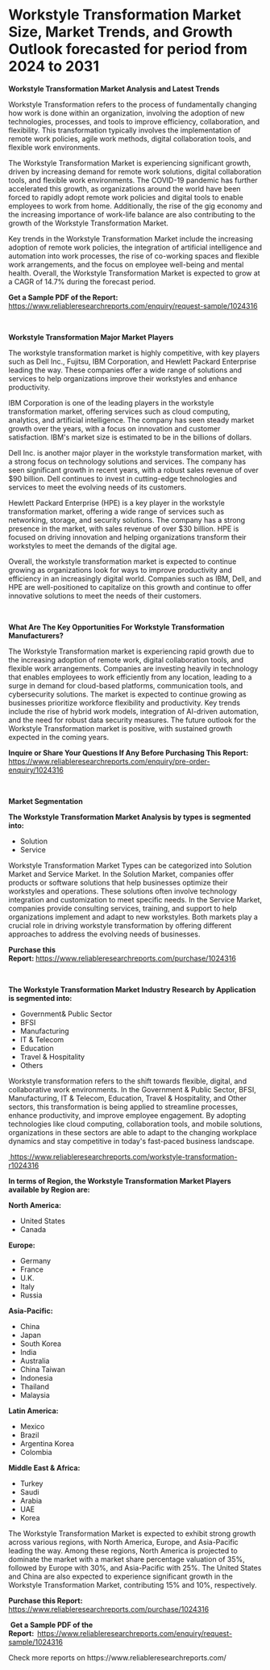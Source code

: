 <p><h1>Workstyle Transformation Market Size, Market Trends, and Growth Outlook forecasted for period from 2024 to 2031</h1></p><p><strong>Workstyle Transformation Market Analysis and Latest Trends</strong></p>
<p><p>Workstyle Transformation refers to the process of fundamentally changing how work is done within an organization, involving the adoption of new technologies, processes, and tools to improve efficiency, collaboration, and flexibility. This transformation typically involves the implementation of remote work policies, agile work methods, digital collaboration tools, and flexible work environments.</p><p>The Workstyle Transformation Market is experiencing significant growth, driven by increasing demand for remote work solutions, digital collaboration tools, and flexible work environments. The COVID-19 pandemic has further accelerated this growth, as organizations around the world have been forced to rapidly adopt remote work policies and digital tools to enable employees to work from home. Additionally, the rise of the gig economy and the increasing importance of work-life balance are also contributing to the growth of the Workstyle Transformation Market.</p><p>Key trends in the Workstyle Transformation Market include the increasing adoption of remote work policies, the integration of artificial intelligence and automation into work processes, the rise of co-working spaces and flexible work arrangements, and the focus on employee well-being and mental health. Overall, the Workstyle Transformation Market is expected to grow at a CAGR of 14.7% during the forecast period.</p></p>
<p><strong>Get a Sample PDF of the Report:&nbsp;</strong> <a href="https://www.reliableresearchreports.com/enquiry/request-sample/1024316">https://www.reliableresearchreports.com/enquiry/request-sample/1024316</a></p>
<p>&nbsp;</p>
<p><strong>Workstyle Transformation Major Market Players</strong></p>
<p><p>The workstyle transformation market is highly competitive, with key players such as Dell Inc., Fujitsu, IBM Corporation, and Hewlett Packard Enterprise leading the way. These companies offer a wide range of solutions and services to help organizations improve their workstyles and enhance productivity.</p><p>IBM Corporation is one of the leading players in the workstyle transformation market, offering services such as cloud computing, analytics, and artificial intelligence. The company has seen steady market growth over the years, with a focus on innovation and customer satisfaction. IBM's market size is estimated to be in the billions of dollars.</p><p>Dell Inc. is another major player in the workstyle transformation market, with a strong focus on technology solutions and services. The company has seen significant growth in recent years, with a robust sales revenue of over $90 billion. Dell continues to invest in cutting-edge technologies and services to meet the evolving needs of its customers.</p><p>Hewlett Packard Enterprise (HPE) is a key player in the workstyle transformation market, offering a wide range of services such as networking, storage, and security solutions. The company has a strong presence in the market, with sales revenue of over $30 billion. HPE is focused on driving innovation and helping organizations transform their workstyles to meet the demands of the digital age.</p><p>Overall, the workstyle transformation market is expected to continue growing as organizations look for ways to improve productivity and efficiency in an increasingly digital world. Companies such as IBM, Dell, and HPE are well-positioned to capitalize on this growth and continue to offer innovative solutions to meet the needs of their customers.</p></p>
<p>&nbsp;</p>
<p><strong>What Are The Key Opportunities For Workstyle Transformation Manufacturers?</strong></p>
<p><p>The Workstyle Transformation market is experiencing rapid growth due to the increasing adoption of remote work, digital collaboration tools, and flexible work arrangements. Companies are investing heavily in technology that enables employees to work efficiently from any location, leading to a surge in demand for cloud-based platforms, communication tools, and cybersecurity solutions. The market is expected to continue growing as businesses prioritize workforce flexibility and productivity. Key trends include the rise of hybrid work models, integration of AI-driven automation, and the need for robust data security measures. The future outlook for the Workstyle Transformation market is positive, with sustained growth expected in the coming years.</p></p>
<p><strong>Inquire or Share Your Questions If Any Before Purchasing This Report:</strong> <a href="https://www.reliableresearchreports.com/enquiry/pre-order-enquiry/1024316">https://www.reliableresearchreports.com/enquiry/pre-order-enquiry/1024316</a></p>
<p>&nbsp;</p>
<p><strong>Market Segmentation</strong></p>
<p><strong>The Workstyle Transformation Market Analysis by types is segmented into:</strong></p>
<p><ul><li>Solution</li><li>Service</li></ul></p>
<p><p>Workstyle Transformation Market Types can be categorized into Solution Market and Service Market. In the Solution Market, companies offer products or software solutions that help businesses optimize their workstyles and operations. These solutions often involve technology integration and customization to meet specific needs. In the Service Market, companies provide consulting services, training, and support to help organizations implement and adapt to new workstyles. Both markets play a crucial role in driving workstyle transformation by offering different approaches to address the evolving needs of businesses.</p></p>
<p><strong>Purchase this Report:&nbsp;</strong><a href="https://www.reliableresearchreports.com/purchase/1024316">https://www.reliableresearchreports.com/purchase/1024316</a></p>
<p>&nbsp;</p>
<p><strong>The Workstyle Transformation Market Industry Research by Application is segmented into:</strong></p>
<p><ul><li>Government& Public Sector</li><li>BFSI</li><li>Manufacturing</li><li>IT & Telecom</li><li>Education</li><li>Travel & Hospitality</li><li>Others</li></ul></p>
<p><p>Workstyle transformation refers to the shift towards flexible, digital, and collaborative work environments. In the Government & Public Sector, BFSI, Manufacturing, IT & Telecom, Education, Travel & Hospitality, and Other sectors, this transformation is being applied to streamline processes, enhance productivity, and improve employee engagement. By adopting technologies like cloud computing, collaboration tools, and mobile solutions, organizations in these sectors are able to adapt to the changing workplace dynamics and stay competitive in today's fast-paced business landscape.</p></p>
<p><a href="https://www.reliableresearchreports.com/workstyle-transformation-r1024316">&nbsp;https://www.reliableresearchreports.com/workstyle-transformation-r1024316</a></p>
<p><strong>In terms of Region, the Workstyle Transformation Market Players available by Region are:</strong></p>
<p>
    <p> <strong> North America: </strong>
        <ul>
            <li>United States</li>
            <li>Canada</li>
        </ul>
        </p> 
    <p> <strong> Europe: </strong>
        <ul>
            <li>Germany</li>
            <li>France</li>
            <li>U.K.</li>
            <li>Italy</li>
            <li>Russia</li>
        </ul>
        </p> 
    <p> <strong> Asia-Pacific: </strong>
        <ul>
            <li>China</li>
            <li>Japan</li>
            <li>South Korea</li>
            <li>India</li>
            <li>Australia</li>
            <li>China Taiwan</li>
            <li>Indonesia</li>
            <li>Thailand</li>
            <li>Malaysia</li>
        </ul>
        </p> 
    <p> <strong> Latin America: </strong>
        <ul>
            <li>Mexico</li>
            <li>Brazil</li>
            <li>Argentina Korea</li>
            <li>Colombia</li>
        </ul>
        </p> 
    <p> <strong> Middle East & Africa: </strong>
        <ul>
            <li>Turkey</li>
            <li>Saudi</li>
            <li>Arabia</li>
            <li>UAE</li>
            <li>Korea</li>
        </ul>
    </p>
    </p>
<p><p>The Workstyle Transformation Market is expected to exhibit strong growth across various regions, with North America, Europe, and Asia-Pacific leading the way. Among these regions, North America is projected to dominate the market with a market share percentage valuation of 35%, followed by Europe with 30%, and Asia-Pacific with 25%. The United States and China are also expected to experience significant growth in the Workstyle Transformation Market, contributing 15% and 10%, respectively.</p></p>
<p><strong>Purchase this Report: </strong><a href="https://www.reliableresearchreports.com/purchase/1024316">https://www.reliableresearchreports.com/purchase/1024316</a></p>
<p>&nbsp;<strong>Get a Sample PDF of the Report:&nbsp;&nbsp;</strong><a href="https://www.reliableresearchreports.com/enquiry/request-sample/1024316">https://www.reliableresearchreports.com/enquiry/request-sample/1024316</a></p>
<p><strong></strong></p>
<p>Check more reports on https://www.reliableresearchreports.com/</p>